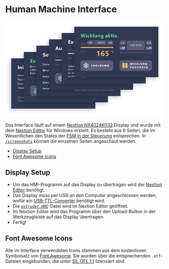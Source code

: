 # Human Machine Interface <!-- omit in toc -->

<p align="center"><img src="/hmi/preview.png?raw=true" alt="HMI Preview"></p>

Das Interface läuft auf einem [Nextion NX4024K032](https://nextion.tech/datasheets/nx4024k032/) Display und wurde mit dem
[Nextion Editor](https://nextion.tech/nextion-editor/#_section1) für Windows erstellt. Es besteht aus 6 Seiten, die im 
Wesentlichen den States der [FSM in der Steuerung](https://github.com/lukaswiesehan/filamentextruder/tree/master/arduino/filamentextruder#finite-state-machine) 
entsprechen. In [`/screenshots`](https://github.com/lukaswiesehan/filamentextruder/tree/master/hmi/screenshots) können die einzelnen
Seiten angeschaut werden.

- [Display Setup](#display-setup)
- [Font Awesome Icons](#font-awesome-icons)

## Display Setup

- Um das HMI-Programm auf das Display zu übertragen wird der [Nextion Editor](https://nextion.tech/nextion-editor/#_section1) benötigt. 
- Das Display muss per USB an den Computer angeschlossen werden, wofür ein [USB-TTL-Converter](https://www.az-delivery.de/products/ftdi-adapter-ft232rl?_pos=1&_sid=0be74c2ba&_ss=r) benötigt wird.
- Die [`extruder.HMI`](/hmi/extruder.HMI)-Datei wird im Nextion Editor geöffnet.
- Im Nextion Editor wird das Programm über den Upload-Button in der Werkzeugleiste auf das Display übertragen.
- Fertig!

## Font Awesome Icons

Alle im Interface verwendeten Icons stammen aus dem kostenlosen Symbolsatz von [Font Awesome](https://fontawesome.com/). Sie wurden
über die entsprechenden `.otf`-Dateien eingebunden, die unter [SIL OFL 1.1](https://scripts.sil.org/cms/scripts/page.php?site_id=nrsi&id=OFL) lizensiert sind.